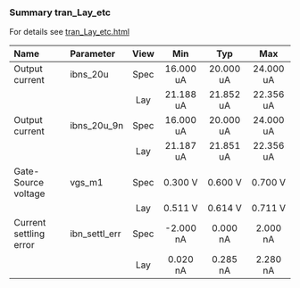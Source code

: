 ### Summary tran_Lay_etc

For details see <a href='tran_Lay_etc.html'>tran_Lay_etc.html</a>

|**Name**|**Parameter**|**View**|**Min** | **Typ** | **Max**|
|:---|:---|:---:|:---:|:---:|:---:|
|Output current|ibns\_20u | Spec | 16.000 uA | 20.000 uA | 24.000 uA |
| | | Lay|21.188 uA | 21.852 uA | 22.356 uA |
|Output current|ibns\_20u\_9n | Spec | 16.000 uA | 20.000 uA | 24.000 uA |
| | | Lay|21.187 uA | 21.851 uA | 22.356 uA |
|Gate-Source voltage|vgs\_m1 | Spec | 0.300 V | 0.600 V | 0.700 V |
| | | Lay|0.511 V | 0.614 V | 0.711 V |
|Current settling error|ibn\_settl\_err | Spec | -2.000 nA | 0.000 nA | 2.000 nA |
| | | Lay|0.020 nA | 0.285 nA | 2.280 nA |
